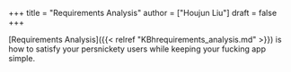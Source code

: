 +++
title = "Requirements Analysis"
author = ["Houjun Liu"]
draft = false
+++

[Requirements Analysis]({{< relref "KBhrequirements_analysis.md" >}}) is how to satisfy your persnickety users while keeping your fucking app simple.
